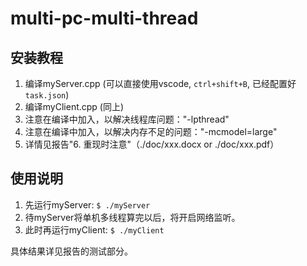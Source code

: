 # multi-pc-multi-thread

## 安装教程
1.  编译myServer.cpp (可以直接使用vscode, `ctrl+shift+B`, 已经配置好`task.json`)
2.  编译myClient.cpp (同上)
3.  注意在编译中加入，以解决线程库问题："-lpthread"
4.  注意在编译中加入，以解决内存不足的问题："-mcmodel=large"
5.  详情见报告"6. 重现时注意"（./doc/xxx.docx or ./doc/xxx.pdf）

## 使用说明
1.  先运行myServer: `$ ./myServer`
2.  待myServer将单机多线程算完以后，将开启网络监听。
3.  此时再运行myClient: `$ ./myClient`

具体结果详见报告的测试部分。
